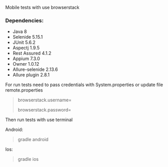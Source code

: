 Mobile tests with use browserstack

### Dependencies:

* Java 8
* Selenide 5.15.1
* JUnit 5.6.2
* Aspectj 1.9.5
* Rest Assured 4.1.2
* Appium 7.3.0
* Owner 1.0.12
* Allure-selenide 2.13.6
* Allure plugin 2.8.1

For run tests need to pass credentials with System.properties or update file remote.properties
> browserstack.username=
> 
> browserstack.password=

Then run tests with use terminal

Android:
> gradle android

 Ios:
> gradle ios

